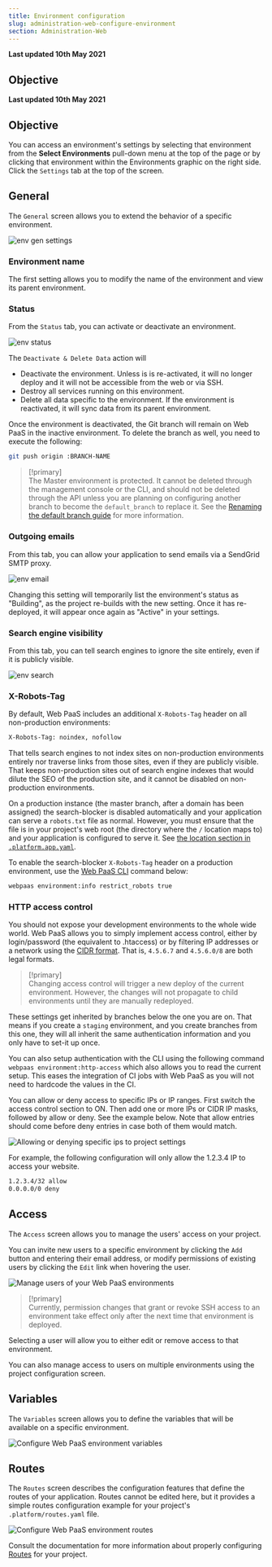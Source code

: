 ```yaml
---
title: Environment configuration
slug: administration-web-configure-environment
section: Administration-Web
---
```


**Last updated 10th May 2021**



## Objective  

**Last updated 10th May 2021**


## Objective  

You can access an environment's settings by selecting that environment from the **Select Environments** pull-down menu at the top of the page or by clicking that environment within the Environments graphic on the right side. Click the `Settings` tab at the top of the screen.

## General

The `General` screen allows you to extend the behavior of a specific environment.

![env gen settings](images/env-settings.png "0.75")

### Environment name

The first setting allows you to modify the name of the environment and view its parent environment.

### Status

From the `Status` tab, you can activate or deactivate an environment.

![env status](images/env-status.png "0.5")

The `Deactivate & Delete Data` action will

* Deactivate the environment. Unless is is re-activated, it will no longer deploy and it will not be accessible from the web or via SSH.
* Destroy all services running on this environment.
* Delete all data specific to the environment. If the environment is reactivated, it will sync data from its parent environment.

Once the environment is deactivated, the Git branch will remain on Web PaaS in the inactive environment. To delete the branch as well, you need to execute the following:

```bash
git push origin :BRANCH-NAME
```

> [!primary]  
> The Master environment is protected. It cannot be deleted through the management console or the CLI, and should not be deleted through the API unless you are planning on configuring another branch to become the `default_branch` to replace it. See the [Renaming the default branch guide](../../guides-general/default-branch) for more information. 
> 

### Outgoing emails

From this tab, you can allow your application to send emails via a SendGrid SMTP proxy.

![env email](images/env-email.png "0.75")

Changing this setting will temporarily list the environment's status as "Building", as the project re-builds with the new setting. Once it has re-deployed, it will appear once again as "Active" in your settings.


### Search engine visibility

From this tab, you can tell search engines to ignore the site entirely, even if it is publicly visible.

![env search](images/env-search.png "0.75")


### X-Robots-Tag

By default, Web PaaS includes an additional `X-Robots-Tag` header on all non-production environments:

```bash
X-Robots-Tag: noindex, nofollow
```

That tells search engines to not index sites on non-production environments entirely nor traverse links from those sites, even if they are publicly visible.  That keeps non-production sites out of search engine indexes that would dilute the SEO of the production site, and it cannot be disabled on non-production environments.

On a production instance (the master branch, after a domain has been assigned) the search-blocker is disabled automatically and your application can serve a `robots.txt` file as normal.  However, you must ensure that the file is in your project's web root (the directory where the `/` location maps to) and your application is configured to serve it.  See [the location section in `.platform.app.yaml`](../../configuration-app/web#locations).


To enable the search-blocker `X-Robots-Tag` header on a production environment, use the [Web PaaS CLI](../../development-cli) command below:

```bash
webpaas environment:info restrict_robots true
```

### HTTP access control

You should not expose your development environments to the whole wide world. Web PaaS allows you to simply implement access control, either by login/password (the equivalent to .htaccess) or by filtering IP addresses or a network using the [CIDR format](https://en.wikipedia.org/wiki/Classless_Inter-Domain_Routing).  That is, `4.5.6.7` and `4.5.6.0/8` are both legal formats.

> [!primary]  
> Changing access control will trigger a new deploy of the current environment. However, the changes will not propagate to child environments until they are manually redeployed.
> 

These settings get inherited by branches below the one you are on. That means if you create a `staging` environment, and you create branches from this one, they will all inherit the same authentication information and you only have to set-it up once.

You can also setup authentication with the CLI using the following command `webpaas environment:http-access` which also allows you to read the current setup. This eases the integration of CI jobs with Web PaaS as you will not need to hardcode the values in the CI.

You can allow or deny access to specific IPs or IP ranges. First switch the access control section to ON. Then add one or more IPs or CIDR IP masks, followed by allow or deny. See the example below. Note that allow entries should come before deny entries in case both of them would match.

![Allowing or denying specific ips to project settings](images/settings-basics-access-control.png "0.6")

For example, the following configuration will only allow the 1.2.3.4 IP to access your website.

```bash
1.2.3.4/32 allow
0.0.0.0/0 deny
```


## Access

The `Access` screen allows you to manage the users' access on your project.

You can invite new users to a specific environment by clicking the `Add` button and entering their email address, or modify permissions of existing users by clicking the `Edit` link when hovering the user.

![Manage users of your Web PaaS environments](images/settings-environment-access.png "0.7")

> [!primary]  
> Currently, permission changes that grant or revoke SSH access to an environment take effect only after the next time that environment is deployed.
> 

Selecting a user will allow you to either edit or remove access to that environment.

You can also manage access to users on multiple environments using the project configuration screen.


## Variables

The `Variables` screen allows you to define the variables that will be available on a specific environment.

![Configure Web PaaS environment variables](images/settings-variables-environment.png "0.6")

## Routes

The `Routes` screen describes the configuration features that define the routes of your application. Routes cannot be edited here, but it provides a simple routes configuration example for your project's `.platform/routes.yaml` file.

![Configure Web PaaS environment routes](images/routes.png "0.7")

Consult the documentation for more information about properly configuring [Routes](../../configuration-routes) for your project.
